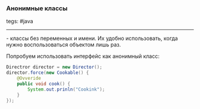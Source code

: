 ### Анонимные классы
tegs: #java 

---
\- классы без переменных и имени. Их удобно использовать, когда нужно воспользоваться объектом лишь раз.

Попробуем использовать интерфейс как анонимный класс:
```java
Directror director = new Director();
director.force(new Cookable() {
	@Ovveride
	public void cook() {
		System.out.prinln("Cookink");
	}
});
```
